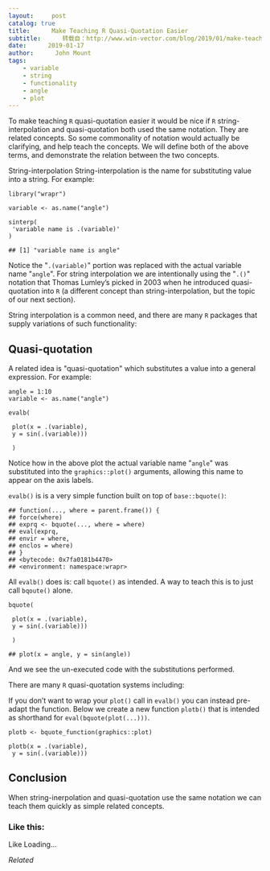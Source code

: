 ```yaml
---
layout:     post
catalog: true
title:      Make Teaching R Quasi-Quotation Easier
subtitle:      转载自：http://www.win-vector.com/blog/2019/01/make-teaching-r-quasi-quotation-easier/
date:      2019-01-17
author:      John Mount
tags:
    - variable
    - string
    - functionality
    - angle
    - plot
---
```


To make teaching `R` quasi-quotation easier it would be nice if `R` string-interpolation and quasi-quotation both used the same notation. They are related concepts. So some commonality of notation would actually be clarifying, and help teach the concepts. We will define both of the above terms, and demonstrate the relation between the two concepts.




String-interpolation
String-interpolation is the name for substituting value into a string. For example:

```
library("wrapr")

variable <- as.name("angle")

sinterp(
 'variable name is .(variable)'
)
```

```
## [1] "variable name is angle"
```

Notice the "`.(variable)`" portion was replaced with the actual variable name "`angle`". For string interpolation we are intentionally using the "`.()`" notation that Thomas Lumley’s picked in 2003 when he introduced quasi-quotation into `R` (a different concept than string-interpolation, but the topic of our next section).

String interpolation is a common need, and there are many `R` packages that supply variations of such functionality:

## Quasi-quotation

A related idea is "quasi-quotation" which substitutes a value into a general expression. For example:

```
angle = 1:10
variable <- as.name("angle")

evalb(
 
 plot(x = .(variable), 
 y = sin(.(variable)))
 
 )
```

Notice how in the above plot the actual variable name "`angle`" was substituted into the `graphics::plot()` arguments, allowing this name to appear on the axis labels.

`evalb()` is is a very simple function built on top of `base::bquote()`:

```
## function(..., where = parent.frame()) {
## force(where)
## exprq <- bquote(..., where = where)
## eval(exprq,
## envir = where,
## enclos = where)
## }
## <bytecode: 0x7fa0181b4470>
## <environment: namespace:wrapr>
```

All `evalb()` does is: call `bquote()` as intended. A way to teach this is to just call `bqoute()` alone.

```
bquote(
 
 plot(x = .(variable), 
 y = sin(.(variable)))
 
 )
```

```
## plot(x = angle, y = sin(angle))
```

And we see the un-executed code with the substitutions performed.

There are many `R` quasi-quotation systems including:

If you don’t want to wrap your `plot()` call in `evalb()` you can instead pre-adapt the function. Below we create a new function `plotb()` that is intended as shorthand for `eval(bquote(plot(...)))`.

```
plotb <- bquote_function(graphics::plot)

plotb(x = .(variable), 
 y = sin(.(variable)))
```

## Conclusion

When string-inerpolation and quasi-quotation use the same notation we can teach them quickly as simple related concepts.

### Like this:

Like Loading...


*Related*

